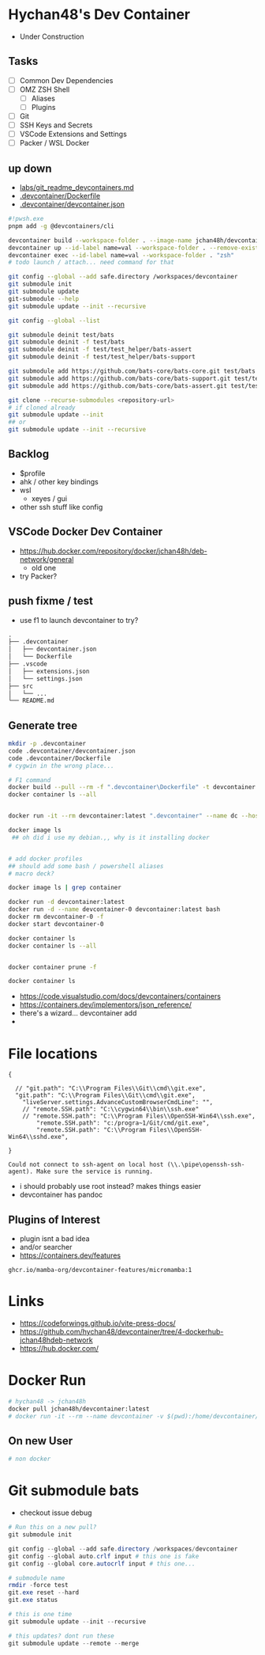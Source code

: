 # Hychan48's Dev Container
* Under Construction
## Tasks
- [ ] Common Dev Dependencies
- [ ] OMZ ZSH Shell
  - [ ] Aliases
  - [ ] Plugins
- [ ] Git
- [ ] SSH Keys and Secrets
- [ ] VSCode Extensions and Settings
- [ ] Packer / WSL Docker
## up down
* [labs/git_readme_devcontainers.md](labs/git_readme_devcontainers.md)
* [.devcontainer/Dockerfile](.devcontainer/Dockerfile)
* [.devcontainer/devcontainer.json](.devcontainer/devcontainer.json)
```bash
#!pwsh.exe
pnpm add -g @devcontainers/cli

devcontainer build --workspace-folder . --image-name jchan48h/devcontainer:dev
devcontainer up --id-label name=val --workspace-folder . --remove-existing-container # force and no detach...
devcontainer exec --id-label name=val --workspace-folder . "zsh"
# todo launch / attach... need command for that

git config --global --add safe.directory /workspaces/devcontainer
git submodule init
git submodule update
git-submodule --help
git submodule update --init --recursive

git config --global --list

git submodule deinit test/bats
git submodule deinit -f test/bats
git submodule deinit -f test/test_helper/bats-assert
git submodule deinit -f test/test_helper/bats-support

git submodule add https://github.com/bats-core/bats-core.git test/bats
git submodule add https://github.com/bats-core/bats-support.git test/test_helper/bats-support
git submodule add https://github.com/bats-core/bats-assert.git test/test_helper/bats-assert

git clone --recurse-submodules <repository-url>
# if cloned already
git submodule update --init
## or
git submodule update --init --recursive

```
## Backlog
* $profile
* ahk / other key bindings
* wsl
  * xeyes / gui
* other ssh stuff like config

## VSCode Docker Dev Container
* https://hub.docker.com/repository/docker/jchan48h/deb-network/general
  * old one
* try Packer?

## push fixme / test
* use f1 to launch devcontainer to try?






```txt
.
├── .devcontainer
│   ├── devcontainer.json
│   └── Dockerfile
├── .vscode
│   ├── extensions.json
│   └── settings.json
├── src
│   └── ...
└── README.md
```

## Generate tree
```bash
mkdir -p .devcontainer
code .devcontainer/devcontainer.json
code .devcontainer/Dockerfile
# cygwin in the wrong place...

# F1 command
docker build --pull --rm -f ".devcontainer\Dockerfile" -t devcontainer:latest ".devcontainer"
docker container ls --all


docker run -it --rm devcontainer:latest ".devcontainer" --name dc --hostname dc ".devcontainer"

docker image ls
 ## oh did i use my debian.,, why is it installing docker


# add docker profiles
## should add some bash / powershell aliases
# macro deck?

docker image ls | grep container

docker run -d devcontainer:latest
docker run -d --name devcontainer-0 devcontainer:latest bash
docker rm devcontainer-0 -f
docker start devcontainer-0

docker container ls
docker container ls --all


docker container prune -f

docker container ls
```

* https://code.visualstudio.com/docs/devcontainers/containers
* https://containers.dev/implementors/json_reference/
* there's a wizard... devcontainer add
* 

# File locations
```jsonc
{

  // "git.path": "C:\\Program Files\\Git\\cmd\\git.exe",
  "git.path": "C:\\Program Files\\Git\\cmd\\git.exe",
    "liveServer.settings.AdvanceCustomBrowserCmdLine": "",
    // "remote.SSH.path": "C:\\cygwin64\\bin\\ssh.exe"
    // "remote.SSH.path": "C:\\Program Files\\OpenSSH-Win64\\ssh.exe",
        "remote.SSH.path": "c:/progra~1/Git/cmd/git.exe",
        "remote.SSH.path": "C:\\Program Files\\OpenSSH-Win64\\sshd.exe",

}

```


```
Could not connect to ssh-agent on local host (\\.\pipe\openssh-ssh-agent). Make sure the service is running.
```

* i should probably use root instead? makes things easier
* devcontainer has pandoc


## Plugins of Interest
* plugin isnt a bad idea
* and/or searcher
* https://containers.dev/features
```
ghcr.io/mamba-org/devcontainer-features/micromamba:1
```
# Links
* https://codeforwings.github.io/vite-press-docs/
* https://github.com/hychan48/devcontainer/tree/4-dockerhub-jchan48hdeb-network
* https://hub.docker.com/


# Docker Run
```bash
# hychan48 -> jchan48h
docker pull jchan48h/devcontainer:latest
# docker run -it --rm --name devcontainer -v $(pwd):/home/devcontainer/project jchan48h/devcontainer:latest

```

## On new User
```bash
# non docker

```


# Git submodule bats
* checkout issue debug
```powershell
# Run this on a new pull?
git submodule init

git config --global --add safe.directory /workspaces/devcontainer
git config --global auto.crlf input # this one is fake
git config --global core.autocrlf input # this one...

# submodule name
rmdir -force test
git.exe reset --hard
git.exe status

# this is one time
git submodule update --init --recursive

# this updates? dont run these
git submodule update --remote --merge
```